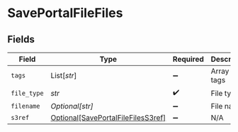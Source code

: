 # SavePortalFileFiles


## Fields

| Field                                                                                 | Type                                                                                  | Required                                                                              | Description                                                                           | Example                                                                               |
| ------------------------------------------------------------------------------------- | ------------------------------------------------------------------------------------- | ------------------------------------------------------------------------------------- | ------------------------------------------------------------------------------------- | ------------------------------------------------------------------------------------- |
| `tags`                                                                                | List[*str*]                                                                           | :heavy_minus_sign:                                                                    | Array of file tags                                                                    | 12345                                                                                 |
| `file_type`                                                                           | *str*                                                                                 | :heavy_check_mark:                                                                    | File type                                                                             | orderRightTeaser                                                                      |
| `filename`                                                                            | *Optional[str]*                                                                       | :heavy_minus_sign:                                                                    | File name                                                                             | 12345                                                                                 |
| `s3ref`                                                                               | [Optional[SavePortalFileFilesS3ref]](../../models/shared/saveportalfilefiless3ref.md) | :heavy_minus_sign:                                                                    | N/A                                                                                   |                                                                                       |